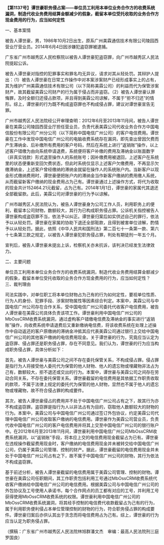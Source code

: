 **【第1137号】谭世豪职务侵占案——单位员工利用本单位业务合作方的收费系统漏洞，制造代收业务费用结算金额减少的假象，截留本单位受托收取的业务合作方现金费用的行为，应当如何定性**

一、基本案情

被告人谭世豪，男，1986年10月2日出生，原系广州美霖通信技术有限公司陵园西营业厅营业员。2014年6月4日因涉嫌犯盗窃罪被逮捕。

广东省广州市越秀区人民检察院以被告人谭世豪犯盗窃罪，向广州市越秀区人民法院提起公诉。

被告人谭世豪对指控的犯罪事实和罪名均无异议，请求对其从轻处罚。其辩护人提出：（1）被告人谭世豪在日常工作操作中对本案涉案财产已经形成事实上的占有，其为维护广州美霖通信技术有限公司（以下简称美霖公司）的利益而代为保管涉案财产，故其截留美霖公司财产的行为属于侵占而非盗窃。（2）被告人谭世豪认罪悔罪，及时全额归还侵占款项，并且得到美霖公司谅解，不属于“拒不归还”的情形。综上，谭世豪的行为既不构成盗窃罪也不构成侵占罪，建议对谭世豪宣告无罪。

广州市越秀区人民法院经公开审理查明：2012年6月至2013年11月间，被告人谭世豪在美霖公司陵园西营业厅担任营业员，负责代表美霖公司代收业务合作方中国电信股份有限公司广州分公司（以下简称中国电信广州公司）的客户电信费用。谭世豪在工作中发现中国电信广州公司的电脑收费系统存在漏洞，即先查出曾因欠费而产生滞纳金、后补缴所有费用的客户号码，然后在系统上进行“返销账”操作，以上述客户错缴为由向系统申请退费，系统便将客户补缴的费用及滞纳金以账面数字（非真实钱款）形式退至操作人的系统账号；因补缴费用被退回，上述客户在系统里的状态便重新变回欠费状态，但此时系统仅显示上述客户欠缴费用，不再显示欠缴滞纳金，上述客户曾经缴纳的滞纳金就留在操作人的系统账户内。当新客户以现金形式缴纳费用时，谭世豪便把账户内的滞纳金当作新客户缴纳的费用缴人系统，从而截留新客户缴纳的现金费用占为己有。谭世豪通过上述操作方式，将代为收取的现金共计152464.21元截留，占为己有。2014年1月1日，谭世豪的家属代其退还全部截留款。此后，美霖公司对谭世豪的行为予以谅解。

广州市越秀区人民法院认为，被告人谭世豪身为公司工作人员，利用职务上的便利，截留本公司财物，数额较大，其行为已构成职务侵占罪。公诉机关指控被告人谭世豪构成盗窃罪不当，依法予以纠正。谭世豪归案后如实供述自己的罪行，依法予以从轻处罚。谭世豪在家属的协助下退还全部赃款，且得到被害单位谅解，酌情予以从轻处罚。据此，依照《中华人民共和国刑法》第二百七十一条第一款、第六十七条第三款之规定，以被告人谭世豪犯职务侵占罪，判处有期徒刑一年五个月。

宣判后，被告人谭世豪未提出上诉，检察机关亦未抗诉，该判决已经发生法律效力。

二、主要问题

单位员工利用本单位业务合作方的收费系统漏洞，制造代收业务费用结算金额减少的假象，截留本单位受托收取的业务合作方现金费用的行为，应当如何定性？　三、裁判理由

司法实践中，对单位职工将本单位财物占为己有的行为如何定性，要视单位性质、行为人的身份、犯罪手段、涉案财物属性等因素综合判定。本案中，美霖公司与中国电信广州公司存在合作关系，受中国电信广州公司委托代收客户电信费用，被告人谭世豪在美霖公司具体负责该项工作。谭世豪利用中国电信广州公司的MbOssCRM收费系统漏洞，通过虚构客户错缴电信费及滞纳金的事实进行“返销账”操作，向收费系统申请退费后又重新缴纳电信费，将该收费系统在处理上述操作中自动返还的客户原缴纳的滞纳金冲抵其应代表美霖公司通过银行上交给中国电信广州公司的其他客户缴纳的电信费用现金。关于谭世豪的行为，究竟应当认定为盗窃罪、侵占罪还是职务侵占罪，存在不同意见。我们认为，谭世豪的行为应当构成职务侵占罪，具体分析如下：

首先，被告人谭世豪与美霖公司之间不存在委托保管关系，不构成侵占罪。侵占罪是指行为人将接受他人委托代为保管的他人财物、他人的遗忘物或埋藏物非法占为己有，数额较大，拒不退还或交出的行为。本案中，谭世豪与美霖公司之间存在劳动合同关系，不存在委托保管关系。谭世豪截留的电信费用是其依据工作职责收取的款项，不属于法律上规定的委托代为保管的他人财物，显然也不属于他人的遗忘物或埋藏物，故不符合侵占罪的构成要件。

其次，被告人谭世豪侵占的费用并不处于中国电信广州公司占有之下，故其行为亦不构成盗窃罪。盗窃罪是指行为人以非法占有为目的，窃取他人数额较大的财物的行为。本案中，美霖公司与中国电信广州公司通过签订外包协议，约定美霖公司代理中国电信广州公司收取客户缴纳的电信费用。谭世豪作为美霖公司营业员，负责代收中国电信广州公司的客户电信费用并将其上交至中国电信广州公司的银行账户中。在2012年6月至2013年11月间，谭世豪利用中国电信广州公司MbOssCRM收费系统漏洞，以“返销账”手段，将本应上交的电信费用现金截留占为已有。谭世豪在违规操作截留费用现金时，客户缴纳的电信费用现金并未被转交给中国电信广州公司，仍属于美霖公司管理、控制的财产。据此，谭世豪截留的电信费用现金并未处于中国电信广州公司占有之下，故不属于中国电信广州公司的财物，其行为依法不构成盗窃罪。

基于前述分析，被告人谭世豪截留的电信费用属于美霖公司管理、控制的财物。谭世豪在美霖公司任职期间，其工作职责包括利用工号通过MbOssCRM收费系统代收客户缴纳给中国电信广州公司的电信费用。根据美霖公司与中国电信广州公司的外包协议及工号使用人承诺书，每个合作网点的员工都有对应的工号，并利用工号获得使用MbOssCRM收费系统的权限。谭世豪利用中国电信广州公司的MbOssCRM收费系统漏洞，将其经手控制的电信费代收款截留占为己有的行为，属于利用职务便利侵占本单位管理控制的财物的行为，符合职务侵占罪的构成要件。谭世豪归案后亦供认其出于贪念而将电信费用占为己有。综上，谭世豪的行为应当认定为职务侵占罪。

（撰稿：广东省广州市越秀区人民法院林旭群潘文杰　审编：最高人民法院刑三庭罗国良）